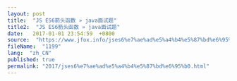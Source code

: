 ```yaml
---
layout: post
title:  "JS ES6箭头函数 » java面试题"
title2:  "JS ES6箭头函数 » java面试题"
date:   2017-01-01 23:54:59  +0800
source:  "https://www.jfox.info/jses6%e7%ae%ad%e5%a4%b4%e5%87%bd%e6%95%b0.html"
fileName:  "1199"
lang:  "zh_CN"
published: true
permalink: "2017/jses6%e7%ae%ad%e5%a4%b4%e5%87%bd%e6%95%b0.html"
---
```



